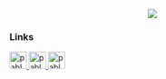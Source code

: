 <p align="center">
    <img src="https://i.gyazo.com/ef7a8db5ab81de23c3ca7b776e86705c.png">
</p>

### Links

<p>
<a href="https://www.linkedin.com/in/pablosirvent/" target="_blank"><img src="https://img.shields.io/badge/LinkedIn-0077B5?style=for-the-badge&logo=linkedin&logoColor=white" alt="pablosirvent" height="30">
<a href="https://psir.es/cv.pdf" target="_blank"><img src="https://img.shields.io/badge/DOWNLOAD%20CV%20%20ESP-689F38?style=for-the-badge&logoColor=white" alt="pablosirvent" height="30">
<a href="https://psir.es/cv_en.pdf" target="_blank"><img src="https://img.shields.io/badge/DOWNLOAD%20CV%20%20EN-0077B5?style=for-the-badge&logoColor=white" alt="pablosirvent" height="30">
</p>

